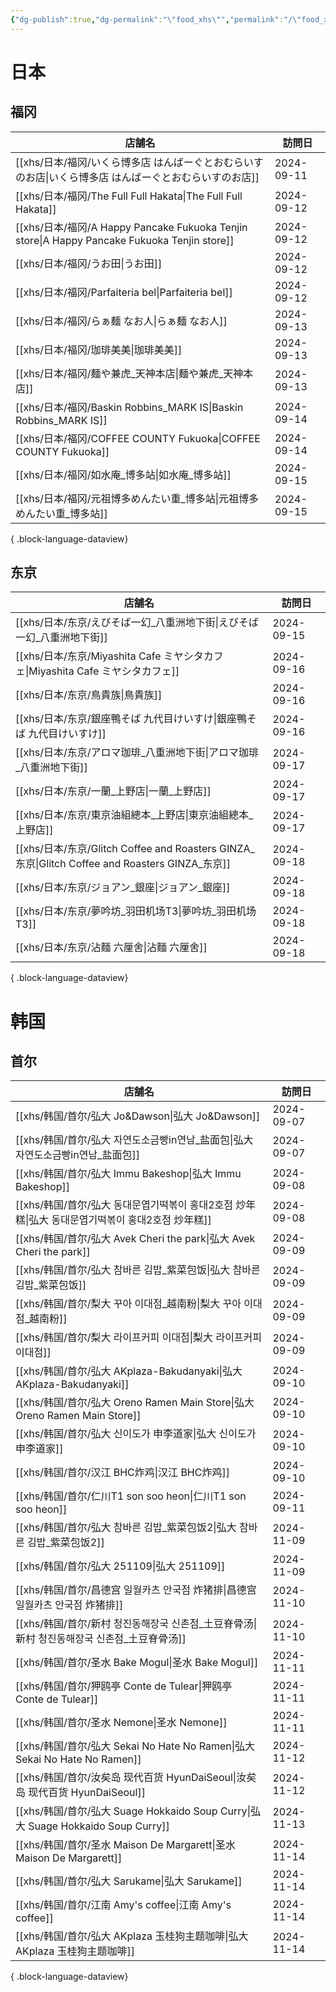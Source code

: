 ```yaml
---
{"dg-publish":true,"dg-permalink":"\"food_xhs\"","permalink":"/\"food_xhs\"/","tags":["garden","rednote"],"updated":"2025-04-12T22:45:04.335+08:00"}
---
```



# 日本

## 福冈
| 店舗名                                                                                         | 訪問日        |
| ------------------------------------------------------------------------------------------- | ---------- |
| [[xhs/日本/福冈/いくら博多店 はんばーぐとおむらいすのお店\|いくら博多店 はんばーぐとおむらいすのお店]]                               | 2024-09-11 |
| [[xhs/日本/福冈/The Full Full Hakata\|The Full Full Hakata]]                                 | 2024-09-12 |
| [[xhs/日本/福冈/A Happy Pancake Fukuoka Tenjin store\|A Happy Pancake Fukuoka Tenjin store]] | 2024-09-12 |
| [[xhs/日本/福冈/うお田\|うお田]]                                                                   | 2024-09-12 |
| [[xhs/日本/福冈/Parfaiteria bel\|Parfaiteria bel]]                                           | 2024-09-12 |
| [[xhs/日本/福冈/らぁ麺 なお人\|らぁ麺 なお人]]                                                           | 2024-09-13 |
| [[xhs/日本/福冈/珈琲美美\|珈琲美美]]                                                                 | 2024-09-13 |
| [[xhs/日本/福冈/麺や兼虎_天神本店\|麺や兼虎_天神本店]]                                                       | 2024-09-13 |
| [[xhs/日本/福冈/Baskin Robbins_MARK IS\|Baskin Robbins_MARK IS]]                             | 2024-09-14 |
| [[xhs/日本/福冈/COFFEE COUNTY Fukuoka\|COFFEE COUNTY Fukuoka]]                               | 2024-09-14 |
| [[xhs/日本/福冈/如水庵_博多站\|如水庵_博多站]]                                                           | 2024-09-15 |
| [[xhs/日本/福冈/元祖博多めんたい重_博多站\|元祖博多めんたい重_博多站]]                                               | 2024-09-15 |

{ .block-language-dataview}

## 东京
| 店舗名                                                                                       | 訪問日        |
| ----------------------------------------------------------------------------------------- | ---------- |
| [[xhs/日本/东京/えびそば一幻_八重洲地下街\|えびそば一幻_八重洲地下街]]                                             | 2024-09-15 |
| [[xhs/日本/东京/Miyashita Cafe ミヤシタカフェ\|Miyashita Cafe ミヤシタカフェ]]                           | 2024-09-16 |
| [[xhs/日本/东京/鳥貴族\|鳥貴族]]                                                                 | 2024-09-16 |
| [[xhs/日本/东京/銀座鴨そば 九代目けいすけ\|銀座鴨そば 九代目けいすけ]]                                             | 2024-09-16 |
| [[xhs/日本/东京/アロマ珈琲_八重洲地下街\|アロマ珈琲_八重洲地下街]]                                               | 2024-09-17 |
| [[xhs/日本/东京/一蘭_上野店\|一蘭_上野店]]                                                           | 2024-09-17 |
| [[xhs/日本/东京/東京油組總本_上野店\|東京油組總本_上野店]]                                                   | 2024-09-17 |
| [[xhs/日本/东京/Glitch Coffee and Roasters GINZA_东京\|Glitch Coffee and Roasters GINZA_东京]] | 2024-09-18 |
| [[xhs/日本/东京/ジョアン_銀座\|ジョアン_銀座]]                                                         | 2024-09-18 |
| [[xhs/日本/东京/夢吟坊_羽田机场T3\|夢吟坊_羽田机场T3]]                                                   | 2024-09-18 |
| [[xhs/日本/东京/沾麵 六厘舍\|沾麵 六厘舍]]                                                           | 2024-09-18 |

{ .block-language-dataview}

# 韩国

## 首尔
| 店舗名                                                                         | 訪問日        |
| --------------------------------------------------------------------------- | ---------- |
| [[xhs/韩国/首尔/弘大 Jo&Dawson\|弘大 Jo&Dawson]]                                 | 2024-09-07 |
| [[xhs/韩国/首尔/弘大 자연도소금빵in연남_盐面包\|弘大 자연도소금빵in연남_盐面包]]                       | 2024-09-07 |
| [[xhs/韩国/首尔/弘大 Immu Bakeshop\|弘大 Immu Bakeshop]]                         | 2024-09-08 |
| [[xhs/韩国/首尔/弘大 동대문엽기떡볶이 홍대2호점 炒年糕\|弘大 동대문엽기떡볶이 홍대2호점 炒年糕]]               | 2024-09-08 |
| [[xhs/韩国/首尔/弘大 Avek Cheri the park\|弘大 Avek Cheri the park]]             | 2024-09-09 |
| [[xhs/韩国/首尔/弘大 참바른 김밥_紫菜包饭\|弘大 참바른 김밥_紫菜包饭]]                             | 2024-09-09 |
| [[xhs/韩国/首尔/梨大 꾸아 이대점_越南粉\|梨大 꾸아 이대점_越南粉]]                               | 2024-09-09 |
| [[xhs/韩国/首尔/梨大 라이프커피 이대점\|梨大 라이프커피 이대점]]                                 | 2024-09-09 |
| [[xhs/韩国/首尔/弘大 AKplaza-Bakudanyaki\|弘大 AKplaza-Bakudanyaki]]             | 2024-09-10 |
| [[xhs/韩国/首尔/弘大 Oreno Ramen Main Store\|弘大 Oreno Ramen Main Store]]       | 2024-09-10 |
| [[xhs/韩国/首尔/弘大 신이도가 申李道家\|弘大 신이도가 申李道家]]                                 | 2024-09-10 |
| [[xhs/韩国/首尔/汉江 BHC炸鸡\|汉江 BHC炸鸡]]                                         | 2024-09-10 |
| [[xhs/韩国/首尔/仁川T1 son soo heon\|仁川T1 son soo heon]]                       | 2024-09-11 |
| [[xhs/韩国/首尔/弘大 참바른 김밥_紫菜包饭2\|弘大 참바른 김밥_紫菜包饭2]]                           | 2024-11-09 |
| [[xhs/韩国/首尔/弘大 251109\|弘大 251109]]                                       | 2024-11-09 |
| [[xhs/韩国/首尔/昌德宫 일월카츠 안국점 炸猪排\|昌德宫 일월카츠 안국점 炸猪排]]                         | 2024-11-10 |
| [[xhs/韩国/首尔/新村 청진동해장국 신촌점_土豆脊骨汤\|新村 청진동해장국 신촌점_土豆脊骨汤]]                   | 2024-11-10 |
| [[xhs/韩国/首尔/圣水 Bake Mogul\|圣水 Bake Mogul]]                               | 2024-11-11 |
| [[xhs/韩国/首尔/狎鸥亭 Conte de Tulear\|狎鸥亭 Conte de Tulear]]                   | 2024-11-11 |
| [[xhs/韩国/首尔/圣水 Nemone\|圣水 Nemone]]                                       | 2024-11-11 |
| [[xhs/韩国/首尔/弘大 Sekai No Hate No Ramen\|弘大 Sekai No Hate No Ramen]]       | 2024-11-12 |
| [[xhs/韩国/首尔/汝矣岛 现代百货 HyunDaiSeoul\|汝矣岛 现代百货 HyunDaiSeoul]]               | 2024-11-12 |
| [[xhs/韩国/首尔/弘大 Suage Hokkaido Soup Curry\|弘大 Suage Hokkaido Soup Curry]] | 2024-11-13 |
| [[xhs/韩国/首尔/圣水 Maison De Margarett\|圣水 Maison De Margarett]]             | 2024-11-14 |
| [[xhs/韩国/首尔/弘大 Sarukame\|弘大 Sarukame]]                                   | 2024-11-14 |
| [[xhs/韩国/首尔/江南 Amy's coffee\|江南 Amy's coffee]]                           | 2024-11-14 |
| [[xhs/韩国/首尔/弘大 AKplaza 玉桂狗主题咖啡\|弘大 AKplaza 玉桂狗主题咖啡]]                     | 2024-11-14 |

{ .block-language-dataview}


